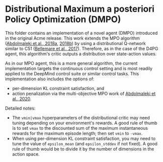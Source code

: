 # Distributional Maximum a posteriori Policy Optimization (DMPO)

This folder contains an implementation of a novel agent (DMPO) introduced in the
original Acme release. This work extends the MPO algorithm
([Abdolmaleki et al., 2018a], [2018b]) by using a distributional Q-network
similar to C51 ([Bellemare et al., 2017]). Therefore, as in the case of the D4PG
agent, this algorithm's critic outputs a distribution over state-action values.

As in our MPO agent, this is a more general algorithm, the current
implementation targets the continuous control setting and is most readily
applied to the DeepMind control suite or similar control tasks. This
implementation also includes the options of:

*   per-dimension KL constraint satisfaction, and
*   action penalization via the multi-objective MPO work of
    [Abdolmaleki et al., 2020].

Detailed notes:

*   The `vmin|vmax` hyperparameters of the distributional critic may need tuning
    depending on your environment's rewards. A good rule of thumb is to set
    `vmax` to the discounted sum of the maximum instantaneous rewards for the
    maximum episode length; then set `vmin` to `-vmax`.
*   When using per-dimension KL constraint satisfaction, you may need to tune
    the value of `epsilon_mean` (and `epsilon_stddev` if not fixed). A good rule
    of thumb would be to divide it by the number of dimensions in the action
    space.

[Abdolmaleki et al., 2018a]: https://arxiv.org/pdf/1806.06920.pdf
[2018b]: https://arxiv.org/pdf/1812.02256.pdf
[Abdolmaleki et al., 2020]: https://arxiv.org/pdf/2005.07513.pdf
[Bellemare et al., 2017]: https://arxiv.org/abs/1707.06887
